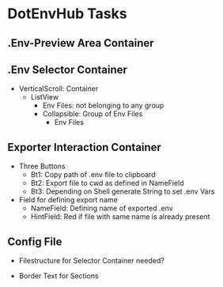 # DotEnvHub Tasks

## .Env-Preview Area Container
## .Env Selector Container
- VerticalScroll: Container
  - ListView
    - Env Files: not belonging to any group
    - Collapsible: Group of Env Files
      - Env Files
## Exporter Interaction Container
- Three Buttons
  - Bt1: Copy path of .env file to clipboard
  - Bt2: Export file to cwd as defined in NameField
  - Bt3: Depending on Shell generate String to set .env Vars
- Field for defining export name
  - NameField: Defining name of exported .env
  - HintField: Red if file with same name is already present

## Config File
- Filestructure for Selector Container needed?

- Border Text for Sections
